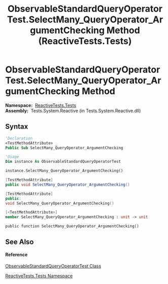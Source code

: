 ﻿---
title: ObservableStandardQueryOperatorTest.SelectMany_QueryOperator_ArgumentChecking Method  (ReactiveTests.Tests)
TOCTitle: SelectMany_QueryOperator_ArgumentChecking Method
ms:assetid: M:ReactiveTests.Tests.ObservableStandardQueryOperatorTest.SelectMany_QueryOperator_ArgumentChecking
ms:mtpsurl: https://msdn.microsoft.com/en-us/library/reactivetests.tests.observablestandardqueryoperatortest.selectmany_queryoperator_argumentchecking(v=VS.103)
ms:contentKeyID: 36621146
ms.date: 06/28/2011
mtps_version: v=VS.103
f1_keywords:
- ReactiveTests.Tests.ObservableStandardQueryOperatorTest.SelectMany_QueryOperator_ArgumentChecking
dev_langs:
- CSharp
- JScript
- VB
- FSharp
- c++
---

# ObservableStandardQueryOperatorTest.SelectMany\_QueryOperator\_ArgumentChecking Method

**Namespace:**  [ReactiveTests.Tests](hh289046\(v=vs.103\).md)  
**Assembly:**  Tests.System.Reactive (in Tests.System.Reactive.dll)

## Syntax

``` vb
'Declaration
<TestMethodAttribute> _
Public Sub SelectMany_QueryOperator_ArgumentChecking
```

``` vb
'Usage
Dim instance As ObservableStandardQueryOperatorTest

instance.SelectMany_QueryOperator_ArgumentChecking()
```

``` csharp
[TestMethodAttribute]
public void SelectMany_QueryOperator_ArgumentChecking()
```

``` c++
[TestMethodAttribute]
public:
void SelectMany_QueryOperator_ArgumentChecking()
```

``` fsharp
[<TestMethodAttribute>]
member SelectMany_QueryOperator_ArgumentChecking : unit -> unit 
```

``` jscript
public function SelectMany_QueryOperator_ArgumentChecking()
```

## See Also

#### Reference

[ObservableStandardQueryOperatorTest Class](hh288944\(v=vs.103\).md)

[ReactiveTests.Tests Namespace](hh289046\(v=vs.103\).md)

